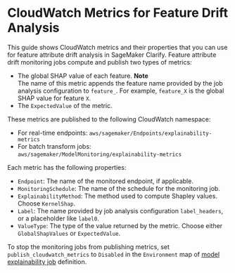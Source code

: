 # CloudWatch Metrics for Feature Drift Analysis<a name="clarify-feature-attribute-drift-cw"></a>

This guide shows CloudWatch metrics and their properties that you can use for feature attribute drift analysis in SageMaker Clarify\. Feature attribute drift monitoring jobs compute and publish two types of metrics:
+ The global SHAP value of each feature\.
**Note**  
The name of this metric appends the feature name provided by the job analysis configuration to `feature_`\. For example, `feature_X` is the global SHAP value for feature `X`\.
+ The `ExpectedValue` of the metric\.

These metrics are published to the following CloudWatch namespace:
+ For real\-time endpoints: `aws/sagemaker/Endpoints/explainability-metrics`
+ For batch transform jobs: `aws/sagemaker/ModelMonitoring/explainability-metrics`

Each metric has the following properties:
+ `Endpoint`: The name of the monitored endpoint, if applicable\.
+ `MonitoringSchedule`: The name of the schedule for the monitoring job\. 
+ `ExplainabilityMethod`: The method used to compute Shapley values\. Choose `KernelShap`\.
+ `Label`: The name provided by job analysis configuration `label_headers`, or a placeholder like `label0`\.
+ `ValueType`: The type of the value returned by the metric\. Choose either `GlobalShapValues` or `ExpectedValue`\.

To stop the monitoring jobs from publishing metrics, set `publish_cloudwatch_metrics` to `Disabled` in the `Environment` map of [model explainability job](https://docs.aws.amazon.com/sagemaker/latest/APIReference/API_CreateModelExplainabilityJobDefinition.html) definition\.